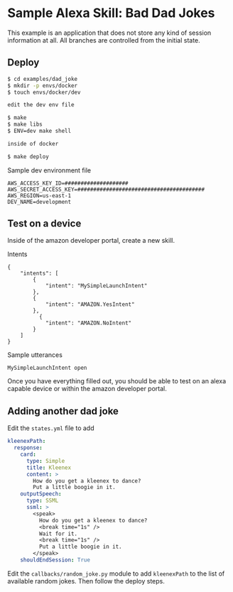 # Sample Alexa Skill: Bad Dad Jokes

This example is an application that does not store any kind of session
information at all. All branches are controlled from the initial state.

## Deploy

```bash
$ cd examples/dad_joke
$ mkdir -p envs/docker
$ touch envs/docker/dev

edit the dev env file

$ make
$ make libs
$ ENV=dev make shell

inside of docker

$ make deploy
```

Sample dev environment file
```
AWS_ACCESS_KEY_ID=####################
AWS_SECRET_ACCESS_KEY=########################################
AWS_REGION=us-east-1
DEV_NAME=development
```

## Test on a device

Inside of the amazon developer portal, create a new skill.

Intents
```
{
    "intents": [
        {
            "intent": "MySimpleLaunchIntent"
        },
        {
            "intent": "AMAZON.YesIntent"
        },
          {
            "intent": "AMAZON.NoIntent"
        }
    ]
}
```

Sample utterances
```
MySimpleLaunchIntent open
```

Once you have everything filled out, you should be able to test on an alexa
capable device or within the amazon developer portal.

## Adding another dad joke

Edit the `states.yml` file to add

```yaml
kleenexPath:
  response:
    card:
      type: Simple
      title: Kleenex
      content: >
        How do you get a kleenex to dance?
        Put a little boogie in it.
    outputSpeech:
      type: SSML
      ssml: >
        <speak>
          How do you get a kleenex to dance?
          <break time="1s" />
          Wait for it.
          <break time="1s" />
          Put a little boogie in it.
        </speak>
    shouldEndSession: True

```

Edit the `callbacks/random_joke.py` module to add `kleenexPath` to the list of
available random jokes. Then follow the deploy steps.
